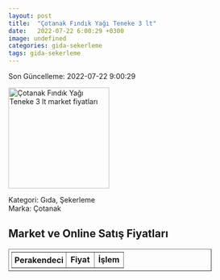 ```yaml
---
layout: post
title:  "Çotanak Fındık Yağı Teneke 3 lt"
date:   2022-07-22 6:00:29 +0300
image: undefined
categories: gida-sekerleme
tags: gida-sekerleme
---
```


Son Güncelleme: 2022-07-22 9:00:29

<img src="undefined" width="200" alt="Çotanak Fındık Yağı Teneke 3 lt market fiyatları" />

Kategori: Gıda, Şekerleme
<br />
Marka: Çotanak

<h2>Market ve Online Satış Fiyatları</h2>

<table border="1" style="padding: 5px;width:80%;">
  <tr>
    <td style="padding: 5px;"><strong>Perakendeci</strong></td>
    <td><strong>Fiyat</strong></td>
    <td><strong>İşlem</strong></td>
  </tr>
  
</table>
